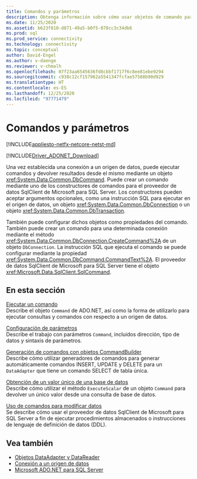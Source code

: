 ```yaml
---
title: Comandos y parámetros
description: Obtenga información sobre cómo usar objetos de comando para el proveedor de datos SqlClient de Microsoft para SQL Server para ejecutar comandos y devolver resultados de un origen de datos.
ms.date: 11/25/2020
ms.assetid: b623f810-d871-49a5-b0f5-078cc3c34db6
ms.prod: sql
ms.prod_service: connectivity
ms.technology: connectivity
ms.topic: conceptual
author: David-Engel
ms.author: v-daenge
ms.reviewer: v-chmalh
ms.openlocfilehash: 07f23aa6545636fd8cbbf1717f6c8ee81ebe9294
ms.sourcegitcommit: c938c12cf157962a5541347fcfae57588b90d929
ms.translationtype: HT
ms.contentlocale: es-ES
ms.lasthandoff: 12/25/2020
ms.locfileid: "97771479"
---
```

# <a name="commands-and-parameters"></a>Comandos y parámetros

[!INCLUDE[appliesto-netfx-netcore-netst-md](../../includes/appliesto-netfx-netcore-netst-md.md)]

[!INCLUDE[Driver_ADONET_Download](../../includes/driver_adonet_download.md)]

Una vez establecida una conexión a un origen de datos, puede ejecutar comandos y devolver resultados desde el mismo mediante un objeto <xref:System.Data.Common.DbCommand>. Puede crear un comando mediante uno de los constructores de comandos para el proveedor de datos SqlClient de Microsoft para SQL Server. Los constructores pueden aceptar argumentos opcionales, como una instrucción SQL para ejecutar en el origen de datos, un objeto <xref:System.Data.Common.DbConnection> o un objeto <xref:System.Data.Common.DbTransaction>.

También puede configurar dichos objetos como propiedades del comando. También puede crear un comando para una determinada conexión mediante el método <xref:System.Data.Common.DbConnection.CreateCommand%2A> de un objeto `DbConnection`. La instrucción SQL que ejecuta el comando se puede configurar mediante la propiedad <xref:System.Data.Common.DbCommand.CommandText%2A>. El proveedor de datos SqlClient de Microsoft para SQL Server tiene el objeto <xref:Microsoft.Data.SqlClient.SqlCommand>.

## <a name="in-this-section"></a>En esta sección

[Ejecutar un comando](execute-command.md)  
Describe el objeto `Command` de ADO.NET, así como la forma de utilizarlo para ejecutar consultas y comandos con respecto a un origen de datos.

[Configuración de parámetros](configure-parameters.md)  
Describe el trabajo con parámetros `Command`, incluidos dirección, tipo de datos y sintaxis de parámetros.

[Generación de comandos con objetos CommandBuilder](generate-commands-with-commandbuilders.md)  
Describe cómo utilizar generadores de comandos para generar automáticamente comandos INSERT, UPDATE y DELETE para un `DataAdapter` que tiene un comando SELECT de tabla única.

[Obtención de un valor único de una base de datos](obtain-single-value-from-database.md)  
Describe cómo utilizar el método `ExecuteScalar` de un objeto `Command` para devolver un único valor desde una consulta de base de datos.

[Uso de comandos para modificar datos](use-commands-to-modify-data.md)  
Se describe cómo usar el proveedor de datos SqlClient de Microsoft para SQL Server a fin de ejecutar procedimientos almacenados o instrucciones de lenguaje de definición de datos (DDL).

## <a name="see-also"></a>Vea también

- [Objetos DataAdapter y DataReader](dataadapters-datareaders.md)
- [Conexión a un origen de datos](connecting-to-data-source.md)
- [Microsoft ADO.NET para SQL Server](microsoft-ado-net-sql-server.md)
